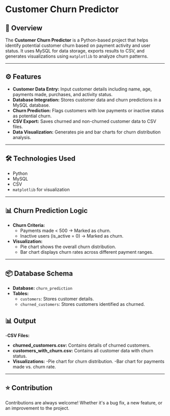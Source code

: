 # Customer Churn Predictor

## 🚀 Overview
The **Customer Churn Predictor** is a Python-based project that helps identify potential customer churn based on payment activity and user status. It uses MySQL for data storage, exports results to CSV, and generates visualizations using `matplotlib` to analyze churn patterns.

---

## ⚙️ Features
- **Customer Data Entry:** Input customer details including name, age, payments made, purchases, and activity status.
- **Database Integration:** Stores customer data and churn predictions in a MySQL database.
- **Churn Prediction:** Flags customers with low payments or inactive status as potential churn.
- **CSV Export:** Saves churned and non-churned customer data to CSV files.
- **Data Visualization:** Generates pie and bar charts for churn distribution analysis.

---

## 🛠️ Technologies Used
- Python
- MySQL
- CSV
- `matplotlib` for visualization

---

## 📊 Churn Prediction Logic
- **Churn Criteria:** 
  - Payments made < 500 → Marked as churn.
  - Inactive users (is_active = 0) → Marked as churn.
- **Visualization:** 
  - Pie chart shows the overall churn distribution.
  - Bar chart displays churn rates across different payment ranges.

---

## 📦 Database Schema
- **Database:** `churn_prediction`
- **Tables:**
  - `customers`: Stores customer details.
  - `churned_customers`: Stores customers identified as churned.
  

## 📊 Output
-**CSV Files:**
- **churned_customers.csv:** Contains details of churned customers.
- **customers_with_churn.csv:** Contains all customer data with churn status.
- **Visualizations:**
   -Pie chart for churn distribution.
   -Bar chart for payments made vs. churn rate.

---

## ⭐ Contribution

Contributions are always welcome! Whether it's a bug fix, a new feature, or an improvement to the project.
